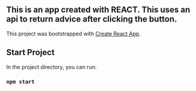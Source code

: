 ## This is an app created with REACT. This uses an api to return advice after clicking the button.

This project was bootstrapped with [Create React App](https://github.com/facebook/create-react-app).

## Start Project

In the project directory, you can run:

### `npm start`
